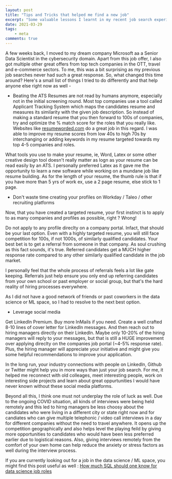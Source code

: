 ```yaml
---
layout: post
title: "Tips and Tricks that helped me find a new job"
excerpt: "Some valuable lessons I learnt in my recent job search experience"
date: 2021-03-29
tags:
    - meta
comments: true
---
```



A few weeks back, I moved to my dream company Microsoft aa a Senior Data Scientist in the cybersecurity domain. Apart from this job offer, I also got multiple other great offers from top tech companies in the OTT, travel and e-commerce sectors. To me, this was a bit surprising as my previous job searches never had such a great response. So, what changed this time around? Here's a small list of things I tried to do differently and that help anyone else right now as well - 

-  Beating the ATS
Resumes are not read by humans anymore, especially not in the initial screening round. Most top companies use a tool called Applicant Tracking System which maps the candidates resume and measures its similarity with the given job description. So instead of making a standard resume that you then forward to 100s of companies, try and optimize the % match score for the roles that you really like. Websites like [resumeworded.com](https://resumeworded.com/) do a great job in this regard. I was able to improve my resume scores from low 40s to high 70s by interchanging or adding keywords in my resume targeted towards my top 4-5 companies and roles. 

What tools you use to make your resume, ie, Word, Latex or some other creative design tool doesn't really matter as logn as your resume can be read easily by an ATS. I personally preferred Latex as it gave me the opportunity to learn a new software while working on a mundane job like resume building. As for the length of your resume, the thumb rule is that if you have more than 5 yrs of work ex, use a 2 page resume, else stick to 1 page.

-  Don't waste time creating your profiles on Workday / Taleo / other recruiting platforms

Now, that you have created a targeted resume, your first instinct is to apply to as many companies and profiles as possible, right ? Wrong!

Do not apply to any profile direclty on a company portal. Infact, that should be your last option. Even with a highly targeted resume, you will still face competition for 100s, if not 1000s, of similarly qualified candidates. Your best bet is to get a referral from someone in that company. As soul crushing as this fact sounds, it's true. Referred candidates get a MUCH higher response rate compared to any other similarly qualified candidate in the job market. 

I personally feel that the whole process of referrals feels a lot like gate keeping. Referrals just help ensure you only end up referring candidates from your own school or past employer or social group, but that's the hard reality of hiring processes everywhere. 

As I did not have a good network of friends or past coworkers in the data science or ML space, so I had to resolve to the next best option.

- Leverage social media

Get LinkedIn Premium. Buy more InMails if you need. 
Create a well crafted 8-10 lines of cover letter for LinkedIn messages.
And then reach out to hiring managers directly on their LinkedIn. Maybe only 10-20% of the hiring managers will reply to your messages, but that is still a HUGE improvement over applying direclty on the companies job portal (~4-5% response rate). Plus, the hiring manager will appreciate your initiative and might give you some helpful recommendations to improve your application. 

In the long run, your industry connections with people on LinkedIn, Github or Twitter might help you in more ways than just your job search. For me, it helped me reconnect with old colleages, meet interesting people, work on interesting side projects and learn about great oppurtunities I would have never known without these social media platforms.


Beyond all this, I think one must not underplay the role of luck as well. Due to the ongoing COVID situation, all kinds of interviews were being held remotely and this led to hirng managers be less choosy about the candidates who were living in a different city or state right now and for candiates who can give multiple telephonic / video call interviews in a day for different companies without the need to travel anywhere. It opens up the competition geographically and also helps level the playing feild by giving more opportunities to candidates who would have been less preferred earlier due to logistical reasons. Also, giving interviews remotely from the comfort of your own home can help reduce the anxiety or stress factors as well during the interview process.

If you are currently looking out for a job in the data science / ML space, you might find this post useful as well :
[How much SQL should one know for data science job roles](https://pritesh-shrivastava.github.io/blog/2021/01/29/how-much-sql-for-ds)

